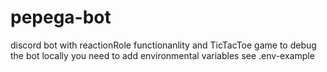 # pepega-bot
discord bot with reactionRole functionanlity and TicTacToe game
to debug the bot locally you need to add environmental variables see .env-example


